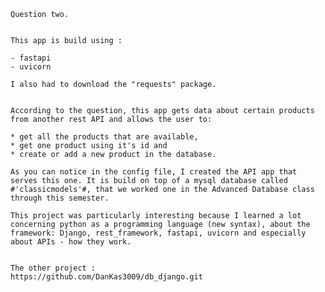     Question two.


    This app is build using :
    
    - fastapi
    - uvicorn

    I also had to download the "requests" package.


    According to the question, this app gets data about certain products from another rest API and allows the user to:

    * get all the products that are available,
    * get one product using it's id and
    * create or add a new product in the database.

    As you can notice in the config file, I created the API app that serves this one. It is build on top of a mysql database called #'classicmodels'#, that we worked one in the Advanced Database class through this semester.

    This project was particularly interesting because I learned a lot concerning python as a programming language (new syntax), about the framework: Django, rest_framework, fastapi, uvicorn and especially about APIs - how they work.

    
    The other project :
    https://github.com/DanKas3009/db_django.git
